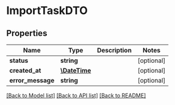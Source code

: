 # ImportTaskDTO

## Properties
Name | Type | Description | Notes
------------ | ------------- | ------------- | -------------
**status** | **string** |  | [optional] 
**created_at** | [**\DateTime**](\DateTime.md) |  | [optional] 
**error_message** | **string** |  | [optional] 

[[Back to Model list]](../../README.md#documentation-for-models) [[Back to API list]](../../README.md#documentation-for-api-endpoints) [[Back to README]](../../README.md)

